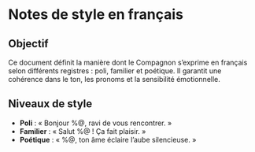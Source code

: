 # Notes de style en français

## Objectif
Ce document définit la manière dont le Compagnon s’exprime en français selon différents registres : poli, familier et poétique. Il garantit une cohérence dans le ton, les pronoms et la sensibilité émotionnelle.

## Niveaux de style
- **Poli** : « Bonjour %@, ravi de vous rencontrer. »
- **Familier** : « Salut %@ ! Ça fait plaisir. »
- **Poétique** : « %@, ton âme éclaire l’aube silencieuse. »
